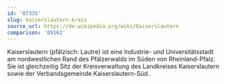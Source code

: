 ```yaml
---
id: '07335'
slug: kaiserslautern-kreis
source_url: https://de.wikipedia.org/wiki/Kaiserslautern
comparison: '09162'
---
```


Kaiserslautern (pfälzisch: Lautre) ist eine Industrie- und Universitätsstadt am nordwestlichen Rand des Pfälzerwalds im Süden von Rheinland-Pfalz. Sie ist gleichzeitig Sitz der Kreisverwaltung des Landkreises Kaiserslautern sowie der Verbandsgemeinde Kaiserslautern-Süd.
